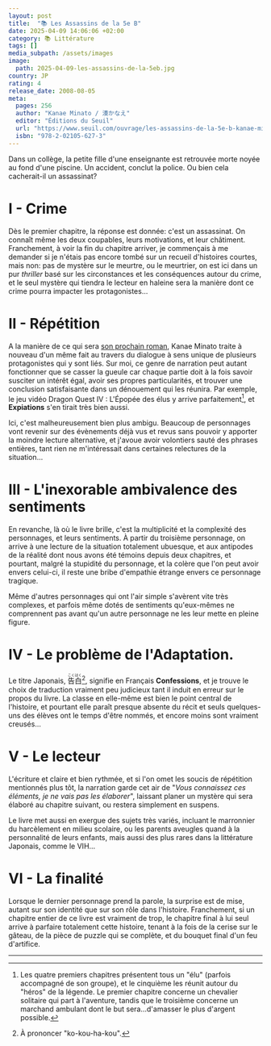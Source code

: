 ```yaml
---
layout: post
title:  "📚 Les Assassins de la 5e B"
date: 2025-04-09 14:06:06 +02:00
category: 📚 Littérature
tags: []
media_subpath: /assets/images
image:
  path: 2025-04-09-les-assassins-de-la-5eb.jpg
country: JP
rating: 4
release_date: 2008-08-05
meta:
  pages: 256
  author: "Kanae Minato / 湊かなえ"
  editor: "Éditions du Seuil"
  url: "https://www.seuil.com/ouvrage/les-assassins-de-la-5e-b-kanae-minato/9782021056273"
  isbn: "978-2-02105-627-3"
---
```


Dans un collège, la petite fille d'une enseignante est retrouvée morte noyée au fond d'une piscine. Un accident, conclut la police. Ou bien cela cacherait-il un assassinat?

# I - Crime

Dès le premier chapitre, la réponse est donnée: c'est un assassinat. On connaît même les deux coupables, leurs motivations, et leur châtiment. Franchement, à voir la fin du chapitre arriver, je commençais à me demander si je n'étais pas encore tombé sur un recueil d'histoires courtes, mais non: pas de mystère sur le meurtre, ou le meurtrier, on est ici dans un pur *thriller* basé sur les circonstances et les conséquences autour du crime, et le seul mystère qui tiendra le lecteur en haleine sera la manière dont ce crime pourra impacter les protagonistes...

# II - Répétition

A la manière de ce qui sera [son prochain roman](/posts/expiations/), Kanae Minato traite à nouveau d'un même fait au travers du dialogue à sens unique de plusieurs protagonistes qui y sont liés. Sur moi, ce genre de narration peut autant fonctionner que se casser la gueule car chaque partie doit à la fois savoir susciter un intérêt égal, avoir ses propres particularités, et trouver une conclusion satisfaisante dans un dénouement qui les réunira. Par exemple, le jeu vidéo <wiki>Dragon Quest IV : L'Épopée des élus</wiki> y arrive parfaitement[^1], et **Expiations** s'en tirait très bien aussi.

Ici, c'est malheureusement bien plus ambigu. Beaucoup de personnages vont revenir sur des évènements déjà vus et revus sans pouvoir y apporter la moindre lecture alternative, et j'avoue avoir volontiers sauté des phrases entières, tant rien ne m'intéressait dans certaines relectures de la situation...

# III - L'inexorable ambivalence des sentiments

En revanche, là où le livre brille, c'est la multiplicité et la complexité des personnages, et leurs sentiments. À partir du troisième personnage, on arrive à une lecture de la situation totalement ubuesque, et aux antipodes de la réalité dont nous avons été témoins depuis deux chapitres, et pourtant, malgré la stupidité du personnage, et la colère que l'on peut avoir envers celui-ci, il reste une bribe d'empathie étrange envers ce personnage tragique.

Même d'autres personnages qui ont l'air simple s'avèrent vite très complexes, et parfois même dotés de sentiments qu'eux-mêmes ne comprennent pas avant qu'un autre personnage ne les leur mette en pleine figure.

# IV - Le problème de l'Adaptation.

Le titre Japonais, <ruby>告<rt>こく</rt>白<rt>はく</rt></ruby>[^2], signifie en Français **Confessions**, et je trouve le choix de traduction vraiment peu judicieux tant il induit en erreur sur le propos du livre. La classe en elle-même est bien le point central de l'histoire, et pourtant elle paraît presque absente du récit et seuls quelques-uns des élèves ont le temps d'être nommés, et encore moins sont vraiment creusés...

# V - Le lecteur

L'écriture et claire et bien rythmée, et si l'on omet les soucis de répétition mentionnés plus tôt, la narration garde cet air de "*Vous connaissez ces éléments, je ne vais pas les élaborer*", laissant planer un mystère qui sera élaboré au chapitre suivant, ou restera simplement en suspens.

Le livre met aussi en exergue des sujets très variés, incluant le marronnier du harcèlement en milieu scolaire, ou les parents aveugles quand à la personnalité de leurs enfants, mais aussi des plus rares dans la littérature Japonais, comme le VIH...

# VI - La finalité

Lorsque le dernier personnage prend la parole, la surprise est de mise, autant sur son identité que sur son rôle dans l'histoire. Franchement, si un chapitre entier de ce livre est vraiment de trop, le chapitre final à lui seul arrive à parfaire totalement cette histoire, tenant à la fois de la cerise sur le gâteau, de la pièce de puzzle qui se complète, et du bouquet final d'un feu d'artifice.

* * *
[^1]: Les quatre premiers chapitres présentent tous un "élu" (parfois accompagné de son groupe), et le cinquième les réunit autour du "héros" de la légende. Le premier chapitre concerne un chevalier solitaire qui part à l'aventure, tandis que le troisième concerne un marchand ambulant dont le but sera...d'amasser le plus d'argent possible.
[^2]: À prononcer "ko-kou-ha-kou".
